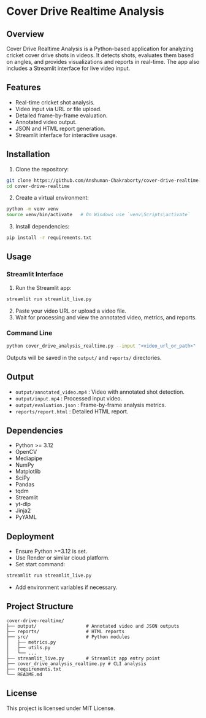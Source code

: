# Cover Drive Realtime Analysis

## Overview
Cover Drive Realtime Analysis is a Python-based application for analyzing cricket cover drive shots in videos. It detects shots, evaluates them based on angles, and provides visualizations and reports in real-time. The app also includes a Streamlit interface for live video input.

## Features
- Real-time cricket shot analysis.
- Video input via URL or file upload.
- Detailed frame-by-frame evaluation.
- Annotated video output.
- JSON and HTML report generation.
- Streamlit interface for interactive usage.

## Installation
1. Clone the repository:
```bash
git clone https://github.com/Anshuman-Chakraborty/cover-drive-realtime.git
cd cover-drive-realtime
```

2. Create a virtual environment:
```bash
python -m venv venv
source venv/bin/activate   # On Windows use `venv\Scripts\activate`
```

3. Install dependencies:
```bash
pip install -r requirements.txt
```

## Usage
### Streamlit Interface
1. Run the Streamlit app:
```bash
streamlit run streamlit_live.py
```
2. Paste your video URL or upload a video file.
3. Wait for processing and view the annotated video, metrics, and reports.

### Command Line
```bash
python cover_drive_analysis_realtime.py --input "<video_url_or_path>"
```
Outputs will be saved in the `output/` and `reports/` directories.

## Output
- `output/annotated_video.mp4` : Video with annotated shot detection.
- `output/input.mp4` : Processed input video.
- `output/evaluation.json` : Frame-by-frame analysis metrics.
- `reports/report.html` : Detailed HTML report.

## Dependencies
- Python >= 3.12
- OpenCV
- Mediapipe
- NumPy
- Matplotlib
- SciPy
- Pandas
- tqdm
- Streamlit
- yt-dlp
- Jinja2
- PyYAML

## Deployment
- Ensure Python >=3.12 is set.
- Use Render or similar cloud platform.
- Set start command:
```bash
streamlit run streamlit_live.py
```
- Add environment variables if necessary.

## Project Structure
```
cover-drive-realtime/
├── output/                  # Annotated video and JSON outputs
├── reports/                 # HTML reports
├── src/                     # Python modules
│   ├── metrics.py
│   ├── utils.py
│   └── ...
├── streamlit_live.py        # Streamlit app entry point
├── cover_drive_analysis_realtime.py # CLI analysis
├── requirements.txt
└── README.md
```

## License
This project is licensed under MIT License.

